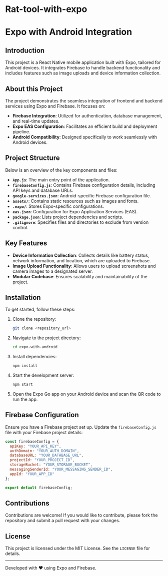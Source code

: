 # Rat-tool-with-expo
# Expo with Android Integration

## Introduction
This project is a React Native mobile application built with Expo, tailored for Android devices. It integrates Firebase to handle backend functionality and includes features such as image uploads and device information collection.

## About this Project
The project demonstrates the seamless integration of frontend and backend services using Expo and Firebase. It focuses on:

- **Firebase Integration**: Utilized for authentication, database management, and real-time updates.
- **Expo EAS Configuration**: Facilitates an efficient build and deployment pipeline.
- **Android Compatibility**: Designed specifically to work seamlessly with Android devices.

## Project Structure
Below is an overview of the key components and files:

- **`App.js`**: The main entry point of the application.
- **`firebaseConfig.js`**: Contains Firebase configuration details, including API keys and database URLs.
- **`google-services.json`**: Android-specific Firebase configuration file.
- **`assets/`**: Contains static resources such as images and fonts.
- **`.expo/`**: Stores Expo-specific configurations.
- **`eas.json`**: Configuration for Expo Application Services (EAS).
- **`package.json`**: Lists project dependencies and scripts.
- **`.gitignore`**: Specifies files and directories to exclude from version control.

## Key Features
- **Device Information Collection**: Collects details like battery status, network information, and location, which are uploaded to Firebase.
- **Image Upload Functionality**: Allows users to upload screenshots and camera images to a designated server.
- **Modular Codebase**: Ensures scalability and maintainability of the project.

## Installation
To get started, follow these steps:

1. Clone the repository:
   ```bash
   git clone <repository_url>
   ```

2. Navigate to the project directory:
   ```bash
   cd expo-with-android
   ```

3. Install dependencies:
   ```bash
   npm install
   ```

4. Start the development server:
   ```bash
   npm start
   ```

5. Open the Expo Go app on your Android device and scan the QR code to run the app.

## Firebase Configuration
Ensure you have a Firebase project set up. Update the `firebaseConfig.js` file with your Firebase project details:

```javascript
const firebaseConfig = {
  apiKey: "YOUR_API_KEY",
  authDomain: "YOUR_AUTH_DOMAIN",
  databaseURL: "YOUR_DATABASE_URL",
  projectId: "YOUR_PROJECT_ID",
  storageBucket: "YOUR_STORAGE_BUCKET",
  messagingSenderId: "YOUR_MESSAGING_SENDER_ID",
  appId: "YOUR_APP_ID"
};

export default firebaseConfig;
```

## Contributions
Contributions are welcome! If you would like to contribute, please fork the repository and submit a pull request with your changes.

## License
This project is licensed under the MIT License. See the `LICENSE` file for details.

---

Developed with ❤️ using Expo and Firebase.
